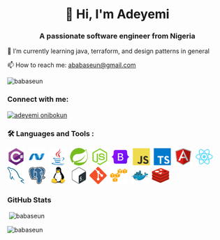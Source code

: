 <h1 align="center">👋 Hi, I'm Adeyemi</h1>
<h3 align="center">A passionate software engineer from Nigeria</h3>

🌱 I’m currently learning java, terraform, and design patterns in general

📫 How to reach me: ababaseun@gmail.com

<p align="left"> <img src="https://komarev.com/ghpvc/?username=babaseun&label=Profile%20views&color=0e75b6&style=flat" alt="babaseun" /> </p>

<h3 align="left">Connect with me:</h3>
<p align="left">
<a href="https://linkedin.com/in/adeyemi onibokun" target="blank"><img align="center" src="https://raw.githubusercontent.com/rahuldkjain/github-profile-readme-generator/master/src/images/icons/Social/linked-in-alt.svg" alt="adeyemi onibokun" height="30" width="40" /></a>
</p>

### :hammer_and_wrench: Languages and Tools :
<div>
    <img src="https://github.com/devicons/devicon/blob/master/icons/csharp/csharp-original.svg" width="40" height="40"/>&nbsp;
    <img src="https://github.com/devicons/devicon/blob/master/icons/dot-net/dot-net-original.svg" width="40" height="40"/>&nbsp;
    <img src="https://github.com/devicons/devicon/blob/master/icons/java/java-original.svg" width="40" height="40"/>&nbsp;
    <img src="https://github.com/devicons/devicon/blob/master/icons/spring/spring-original.svg" width="40" height="40"/>&nbsp;
    <img src="https://github.com/devicons/devicon/blob/master/icons/nodejs/nodejs-original.svg" width="40" height="40"/>&nbsp;
    <img src="https://github.com/devicons/devicon/blob/master/icons/bootstrap/bootstrap-original.svg" width="40" height="40"/>&nbsp;
    <img src="https://github.com/devicons/devicon/blob/master/icons/javascript/javascript-original.svg" width="40" height="40"/>&nbsp;
    <img src="https://github.com/devicons/devicon/blob/master/icons/typescript/typescript-original.svg" width="40" height="40"/>&nbsp;
    <img src="https://github.com/devicons/devicon/blob/master/icons/angularjs/angularjs-original.svg" width="40" height="40"/>&nbsp;
    <img src="https://github.com/devicons/devicon/blob/master/icons/react/react-original.svg" width="40" height="40"/>&nbsp;
    <img src="https://github.com/devicons/devicon/blob/master/icons/mysql/mysql-original.svg" width="40" height="40"/>&nbsp;
    <img src="https://github.com/devicons/devicon/blob/master/icons/postgresql/postgresql-original.svg" width="40" height="40"/>&nbsp;
    <img src="https://github.com/devicons/devicon/blob/master/icons/linux/linux-original.svg" width="40" height="40"/>&nbsp;
    <img src="https://github.com/devicons/devicon/blob/master/icons/bash/bash-original.svg" width="40" height="40"/>
    <img src="https://github.com/devicons/devicon/blob/master/icons/git/git-original.svg" width="40" height="40"/>&nbsp;
    <img src="https://github.com/devicons/devicon/blob/master/icons/amazonwebservices/amazonwebservices-original.svg" width="40" height="40"/>&nbsp;
    <img src="https://github.com/devicons/devicon/blob/master/icons/docker/docker-original.svg" width="40" height="40"/>&nbsp;
    <img src="https://github.com/devicons/devicon/blob/master/icons/redis/redis-original.svg" width="40" height="40"/>&nbsp;
</div>

<!-- 
<p><img align="left" src="https://github-readme-stats.vercel.app/api/top-langs?username=babaseun&show_icons=true&locale=en&layout=compact" alt="babaseun" /></p>
-->

### GitHub Stats

<p>&nbsp;<img align="center" src="https://github-readme-stats.vercel.app/api?username=babaseun&show_icons=true&locale=en" alt="babaseun" /></p>

<p><img align="center" src="https://github-readme-streak-stats.herokuapp.com/?user=babaseun&" alt="babaseun" /></p>
